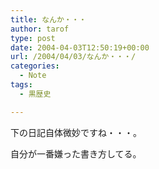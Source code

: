 ```yaml
---
title: なんか・・・
author: tarof
type: post
date: 2004-04-03T12:50:19+00:00
url: /2004/04/03/なんか・・・/
categories:
  - Note
tags:
  - 黒歴史

---
```

下の日記自体微妙ですね・・・。
  
自分が一番嫌った書き方してる。